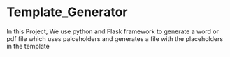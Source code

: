 # Template_Generator
In this Project, We use python and Flask framework to generate a word or pdf file which uses palceholders and generates a file with the placeholders in the template
